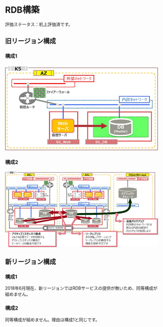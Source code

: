 # RDB構築

評価ステータス：机上評価済です。



## 旧リージョン構成

### 構成1

![28-1](images/28-1.jpg) 



### 構成2

![28-2](images/28-2.jpg)



## 新リージョン構成

### 構成1

2018年6月現在、新リージョンではRDBサービスの提供が無いため、同等構成が組めません。



### 構成2

同等構成が組めません。理由は構成1と同じです。